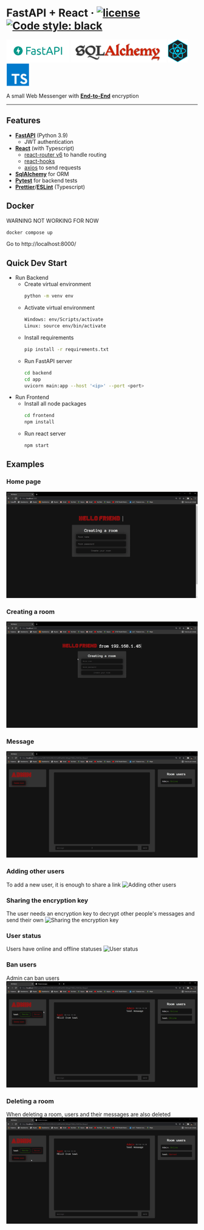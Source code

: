 # FastAPI + React · [![license](https://img.shields.io/github/license/peaceiris/actions-gh-pages.svg)](LICENSE) [![Code style: black](https://img.shields.io/badge/code%20style-black-000000.svg)](https://github.com/psf/black)

<div>
<img src="assets/fastapi-logo.png" alt="fastapi-logo" height="60" />
 <img src="assets/sql-alchemy.png" alt="sql-alchemy" height="60" />
<img src="assets/react-logo.png" alt="react-logo" height="60" />
<img src="assets/typescript.png" alt="typescript-logo" height="60" /> 
</div>

A small Web Messenger with **[End-to-End](https://en.wikipedia.org/wiki/End-to-end_encryption)**  encryption 

---
## Features

- **[FastAPI](https://fastapi.tiangolo.com/)** (Python 3.9)
  - JWT authentication
- **[React](https://reactjs.org/)** (with Typescript)
  - [react-router v6](https://reactrouter.com/docs/en/v6/getting-started/overview/) to handle routing
  - [react-hooks](https://reactjs.org/docs/hooks-intro.html)
  - [axios](https://github.com/axios/axios) to send requests
- **[SqlAlchemy](https://www.sqlalchemy.org/)** for ORM
- **[Pytest](https://docs.pytest.org/en/latest/)** for backend tests
- **[Prettier](https://prettier.io/)**/**[ESLint](https://eslint.org/)** (Typescript)

## Docker
WARNING NOT WORKING FOR NOW
```bash
docker compose up
```
Go to http://localhost:8000/


## Quick Dev Start
- Run Backend
  - Create virtual environment <br>
      ```bash 
      python -m venv env
      ```
   - Activate virtual environment
       ```bash 
       Windows: env/Scripts/activate
       Linux: source env/bin/activate
       ```
    - Install requirements
       ```bash 
       pip install -r requirements.txt
       ```
    - Run FastAPI server
       ```bash
       cd backend
       cd app
       uvicorn main:app --host '<ip>' --port <port>
       ```
- Run Frontend
  - Install all node packages
    ```bash 
    cd frontend
    npm install
    ```
  - Run react server
    ```bash
    npm start
    ```

## Examples

### Home page
![Home page](assets/home.gif)

### Creating a room
![Creating a room](assets/create_room.gif)

### Message
![Message](assets/test_message.gif) 

### Adding other users
To add a new user, it is enough to share a link
![Adding other users](assets/new_user.gif) 

### Sharing the encryption key
The user needs an encryption key to decrypt other people's messages and send their own
![Sharing the encryption key](assets/key_sharing.gif)

### User status
Users have online and offline statuses
![User status](assets/online_status.gif)

### Ban users
Admin can ban users
![Ban users](assets/user_ban.gif)

### Deleting a room
When deleting a room, users and their messages are also deleted
![Deleting a room](assets/delete_room.gif)




